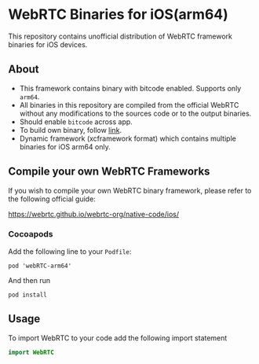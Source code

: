 # WebRTC Binaries for iOS(arm64)

This repository contains unofficial distribution of WebRTC framework binaries for iOS devices.

## About
- This framework contains binary with bitcode enabled. Supports only `arm64`.
- All binaries in this repository are compiled from the official WebRTC without any modifications to the sources code or to the output binaries.
- Should enable `bitcode` across app.
- To build own binary, follow [link](https://webrtc.github.io/webrtc-org/native-code/ios/).
- Dynamic framework (xcframework format) which contains multiple binaries for iOS arm64 only.


## Compile your own WebRTC Frameworks
If you wish to compile your own WebRTC binary framework, please refer to the following official guide:

https://webrtc.github.io/webrtc-org/native-code/ios/


### Cocoapods
Add the following line to your `Podfile`:
```
pod 'webRTC-arm64'
```

And then run 
```
pod install
````

## Usage
To import WebRTC to your code add the following import statement
```swift
import WebRTC
```
